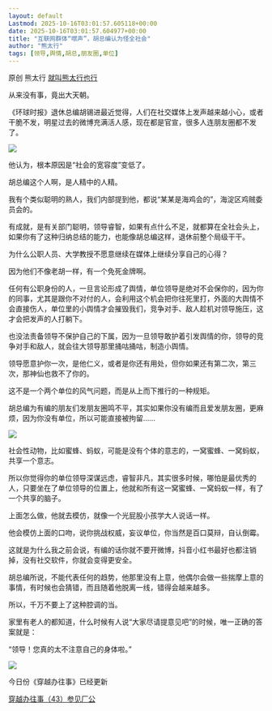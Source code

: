 ```yaml
---
layout: default
Lastmod: 2025-10-16T03:01:57.605118+00:00
date: 2025-10-16T03:01:57.604977+00:00
title: "互联网群体“噤声”，胡总编认为怪全社会"
author: "熊太行"
tags: [领导,舆情,胡总,朋友圈,单位]
---
```


原创 熊太行 [就叫熊太行也行](javascript:void(0);)

从来没有事，竟出大天朝。

《环球时报》退休总编胡锡进最近觉得，人们在社交媒体上发声越来越小心，或者干脆不发，明星过去的微博充满活人感，现在都是官宣，很多人连朋友圈都不发了。

![](https://images.weserv.nl/?url=https%3A//mmbiz.qpic.cn/mmbiz_jpg/EOONRlAx1VXDUlZdCiavGQsVlsBZfeelq978ryxiblJnDdfN9ibMxcl4SAn5xsmMg7Xz6sIZibGFVeFDowoumfEoGA/640%3Fwx_fmt%3Djpeg%26from%3Dappmsg)

他认为，根本原因是“社会的宽容度”变低了。

胡总编这个人啊，是人精中的人精。

我有个类似聪明的熟人，我们内部提到他，都说“某某是海鸡会的”，海淀区鸡贼委员会的。

有成就，是有关部门聪明，领导睿智，如果有点什么不足，就都算在全社会头上，如果你有了这种归纳总结的能力，也能像胡总编这样，退休前整个局级干干。

为什么公职人员、大学教授不愿意继续在媒体上继续分享自己的心得？

因为他们不像老胡一样，有一个免死金牌啊。

任何有公职身份的人，一旦言论形成了舆情，单位领导是绝对不会保你的，因为你的同事，尤其是跟你不对付的人，会利用这个机会把你往死里打，外面的大舆情不会直接伤人，单位里的小舆情才会摧毁我们，竞争对手、敌人趁机对领导施压，这才会把发声的人打躺下。

也没法责备领导不保护自己的下属，因为一旦领导敢护着引发舆情的你，领导的竞争对手和敌人，就会往大领导那里捅咕捅咕，制造小舆情。

领导愿意护你一次，是他仁义，或者是你还有用处，但你如果还有第二次，第三次，那神仙也救不了你的。

这不是一个两个单位的风气问题，而是从上而下推行的一种规矩。

胡总编为有编的朋友们发朋友圈鸣不平，其实如果你没有编而且爱发朋友圈，更麻烦，因为你没有单位，所以可能直接被拘留……

![](https://images.weserv.nl/?url=https%3A//mmbiz.qpic.cn/mmbiz_jpg/EOONRlAx1VXDUlZdCiavGQsVlsBZfeelqheWPibctGAxzEJzaeVWAWMjldicUYEgNort79LrONDjHia52h4uib5OtSg/640%3Fwx_fmt%3Djpeg)

社会性动物，比如蜜蜂、蚂蚁，可能是没有个体的意志的，一窝蜜蜂、一窝蚂蚁，共享一个意志。

所以你觉得你的单位领导深谋远虑，睿智非凡，其实很多时候，哪怕是最优秀的人，只要坐在了单位领导的位置上，他就和所有这一窝蜜蜂、一窝蚂蚁一样，有了一个共享的脑子。

上面怎么做，他就去模仿，就像一个光屁股小孩学大人说话一样。

他会模仿上面的口吻，说你挑战权威，妄议单位，你当然是百口莫辩，自认倒霉。

这就是为什么我之前会说，有编的话你就不要开微博，抖音小红书最好也都注销掉，没有社交软件，你就会变得更安全。

胡总编所说，不能代表任何的趋势，他那里没有上意，他偶尔会做一些揣摩上意的事情，有时候也会猜错，而且随着他脱离一线，错得会越来越多。

所以，千万不要上了这种腔调的当。

家里有老人的都知道，什么时候有人说“大家尽请提意见吧”的时候，唯一正确的答案就是：

“领导！您真的太不注意自己的身体啦。”

![](https://images.weserv.nl/?url=https%3A//mmbiz.qpic.cn/mmbiz_png/EOONRlAx1VXDUlZdCiavGQsVlsBZfeelqP5XLTI5qqd4dnsylEibPsCB5qicbiaaH1n7EA3DM8SFV0HI8w7Wy0NhUw/640%3Fwx_fmt%3Dpng%26from%3Dappmsg)

今日份《穿越办往事》已经更新

[穿越办往事（43）参见厂公](https://mp.weixin.qq.com/s?__biz=MzIwMDc5ODAyMg==&mid=2247484159&idx=1&sn=531e67a18dc28de0be675a8df6984bc3&scene=21#wechat_redirect)

